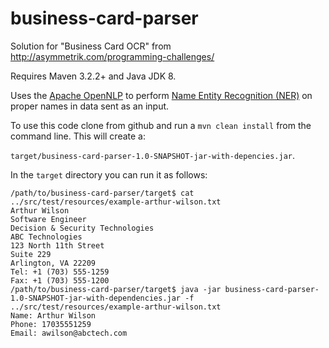 # business-card-parser

Solution for "Business Card OCR" from http://asymmetrik.com/programming-challenges/

Requires Maven 3.2.2+ and Java JDK 8. 

Uses the [Apache OpenNLP](https://opennlp.apache.org/) to perform  [Name Entity Recognition (NER)](https://en.wikipedia.org/wiki/Named-entity_recognition) on proper names in data sent as an input. 
   
To use this code clone from github and run a `mvn clean install` from the command line. This will create a:
 
`target/business-card-parser-1.0-SNAPSHOT-jar-with-depencies.jar`. 

In the `target` directory you can run it as follows: 

```
/path/to/business-card-parser/target$ cat ../src/test/resources/example-arthur-wilson.txt
Arthur Wilson
Software Engineer
Decision & Security Technologies
ABC Technologies
123 North 11th Street
Suite 229
Arlington, VA 22209
Tel: +1 (703) 555-1259
Fax: +1 (703) 555-1200
/path/to/business-card-parser/target$ java -jar business-card-parser-1.0-SNAPSHOT-jar-with-dependencies.jar -f ../src/test/resources/example-arthur-wilson.txt
Name: Arthur Wilson
Phone: 17035551259
Email: awilson@abctech.com
```